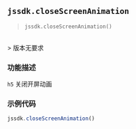 ## `jssdk.closeScreenAnimation`

> `jssdk.closeScreenAnimation()`
<br/>
> 版本无要求

### 功能描述

`h5` 关闭开屏动画

### 示例代码

```js
jssdk.closeScreenAnimation()
```
